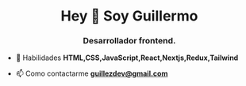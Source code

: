 <h1 align="center">Hey 👋 Soy Guillermo</h1>
<h3 align="center">Desarrollador frontend.</h3>

- 💬 Habilidades **HTML,CSS,JavaScript,React,Nextjs,Redux,Tailwind**

- 📫 Como contactarme **guillezdev@gmail.com**
